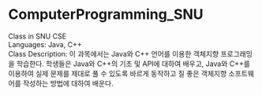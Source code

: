 # ComputerProgramming_SNU

Class in SNU CSE  
Languages: Java, C++ <br />
Class Description: 이 과목에서는 Java와 C++ 언어를 이용한 객체지향 프로그래밍을 학습한다. 학생들은 Java와 C++의 기초 및 API에 대하여 배우고, Java와 C++를 이용하여 실제 문제를 제대로 풀 수 있도록 바르게 동작하고 질 좋은 객체지향 소프트웨어를 작성하는 방법에 대하여 배운다.
